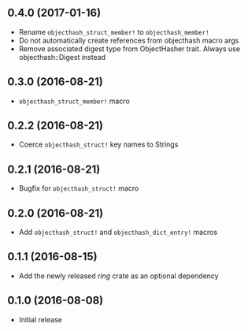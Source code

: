 ## 0.4.0 (2017-01-16)

* Rename `objecthash_struct_member!` to `objecthash_member!`
* Do not automatically create references from objecthash macro args
* Remove associated digest type from ObjectHasher trait. Always use
  objecthash::Digest instead

## 0.3.0 (2016-08-21)

* `objecthash_struct_member!` macro

## 0.2.2 (2016-08-21)

* Coerce `objecthash_struct!` key names to Strings

## 0.2.1 (2016-08-21)

* Bugfix for `objecthash_struct!` macro

## 0.2.0 (2016-08-21)

* Add `objecthash_struct!` and `objecthash_dict_entry!` macros

## 0.1.1 (2016-08-15)

* Add the newly released *ring* crate as an optional dependency

## 0.1.0 (2016-08-08)

* Initial release

